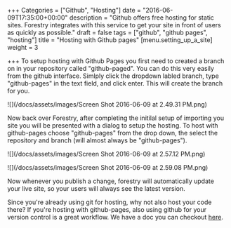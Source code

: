 +++
Categories = ["Github", "Hosting"]
date = "2016-06-09T17:35:00+00:00"
description = "Github offers free hosting for static sites. Forestry integrates with this service to get your site in front of users as quickly as possible."
draft = false
tags = ["github", "github pages", "hosting"]
title = "Hosting with Github pages"
[menu.setting_up_a_site]
weight = 3

+++
To setup hosting with Github Pages you first need to created a branch on in your repository called "github-paged". You can do this very easily from the github interface. Simlply click the dropdown labled branch, type "github-pages" in the text field, and click enter. This will create the branch for you.

![](/docs/assets/images/Screen Shot 2016-06-09 at 2.49.31 PM.png)

Now back over Forestry, after completing the initilal setup of importing you site you will be presented with a dialog to setup the hosting. To host with github-pages choose "github-pages" from the drop down, the select the repository and branch (will almost always be "github-pages"). 

![](/docs/assets/images/Screen Shot 2016-06-09 at 2.57.12 PM.png)


![](/docs/assets/images/Screen Shot 2016-06-09 at 2.59.08 PM.png)

Now whenever you publish a change, forestry will automatically update your live site, so your users will always see the latest version.

Since you're already using git for hosting, why not also host your code there? If you're hosting with github-pages, also using github for your version control is a great workflow. We have a doc you can checkout [here](../../setting-up-a-site/importing-a-site-from-github/).